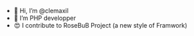 - 👋 Hi, I’m @clemaxil
- 👀 I’m PHP developper
- 😍 I contribute to RoseBuB Project (a new style of Framwork)
